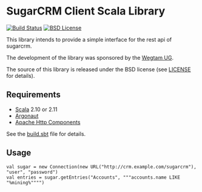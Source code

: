# SugarCRM Client Scala Library

[![Build Status](https://travis-ci.org/wegtam/SugarCRM-Client-Scala-Library.svg?branch=master)](https://travis-ci.org/wegtam/SugarCRM-Client-Scala-Library)
[![BSD License](http://img.shields.io/badge/license-bsd-green.svg)](http://opensource.org/licenses/BSD-3-Clause)

This library intends to provide a simple interface for the rest api of sugarcrm.

The development of the library was sponsored by the [Wegtam UG](http://www.wegtam.org).

The source of this library is released under the BSD license (see [LICENSE](LICENSE) for details).

## Requirements

* [Scala](http://scala-lang.org/) 2.10 or 2.11
* [Argonaut](http://argonaut.io/)
* [Apache Http Components](http://hc.apache.org)

See the [build.sbt](build.sbt) file for details.

## Usage

    val sugar = new Connection(new URL("http://crm.example.com/sugarcrm"), "user", "password")
    val entries = sugar.getEntries("Accounts", """accounts.name LIKE "%mining%"""")


